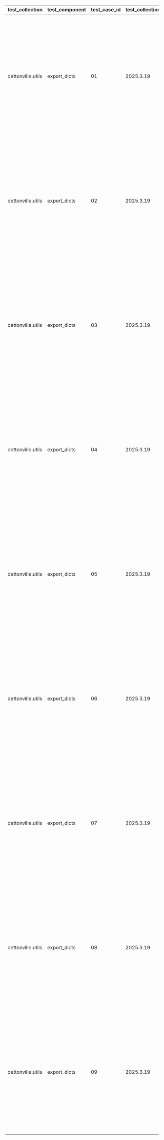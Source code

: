 | test_collection | test_component | test_case_id | test_collection_version | test_description | test_job_link | test_component_git_branch | test_component_git_commit_hash | test_failed | test_date | assertions | test_details_link |
| --- | --- | --- | --- | --- | --- | --- | --- | --- | --- | --- | --- |
| dettonville.utils | export_dicts | 01 | 2025.3.19 | CSV test | ljohnson:/Users/ljohnson/repos/ansible/ansible_collections/dettonville/utils/tests/integration/targets | main | 99fb710 | False | 2025-07-02T17:57:00Z | {'validate_changed': {'failed': False, 'msg': 'All assertions passed'}, 'validate_failed': {'failed': False, 'msg': 'All assertions passed'}, 'validate_message': {'failed': False, 'msg': 'All assertions passed'}, 'validate_results': {'failed': False, 'msg': 'All assertions passed'}} | [test details](./test_01/test-results.detailed.yml) |
| dettonville.utils | export_dicts | 02 | 2025.3.19 | CSV test - empty key value | ljohnson:/Users/ljohnson/repos/ansible/ansible_collections/dettonville/utils/tests/integration/targets | main | 99fb710 | False | 2025-07-02T17:57:00Z | {'validate_changed': {'failed': False, 'msg': 'All assertions passed'}, 'validate_failed': {'failed': False, 'msg': 'All assertions passed'}, 'validate_message': {'failed': False, 'msg': 'All assertions passed'}, 'validate_results': {'failed': False, 'msg': 'All assertions passed'}} | [test details](./test_02/test-results.detailed.yml) |
| dettonville.utils | export_dicts | 03 | 2025.3.19 | CSV test - encoded string values | ljohnson:/Users/ljohnson/repos/ansible/ansible_collections/dettonville/utils/tests/integration/targets | main | 99fb710 | False | 2025-07-02T17:57:00Z | {'validate_changed': {'failed': False, 'msg': 'All assertions passed'}, 'validate_failed': {'failed': False, 'msg': 'All assertions passed'}, 'validate_message': {'failed': False, 'msg': 'All assertions passed'}, 'validate_results': {'failed': False, 'msg': 'All assertions passed'}} | [test details](./test_03/test-results.detailed.yml) |
| dettonville.utils | export_dicts | 04 | 2025.3.19 | CSV test - export with specified columns | ljohnson:/Users/ljohnson/repos/ansible/ansible_collections/dettonville/utils/tests/integration/targets | main | 99fb710 | False | 2025-07-02T17:57:00Z | {'validate_changed': {'failed': False, 'msg': 'All assertions passed'}, 'validate_failed': {'failed': False, 'msg': 'All assertions passed'}, 'validate_message': {'failed': False, 'msg': 'All assertions passed'}, 'validate_results': {'failed': False, 'msg': 'All assertions passed'}} | [test details](./test_04/test-results.detailed.yml) |
| dettonville.utils | export_dicts | 05 | 2025.3.19 | markdown test | ljohnson:/Users/ljohnson/repos/ansible/ansible_collections/dettonville/utils/tests/integration/targets | main | 99fb710 | False | 2025-07-02T17:57:00Z | {'validate_changed': {'failed': False, 'msg': 'All assertions passed'}, 'validate_failed': {'failed': False, 'msg': 'All assertions passed'}, 'validate_message': {'failed': False, 'msg': 'All assertions passed'}, 'validate_results': {'failed': False, 'msg': 'All assertions passed'}} | [test details](./test_05/test-results.detailed.yml) |
| dettonville.utils | export_dicts | 06 | 2025.3.19 | markdown test - empty key value | ljohnson:/Users/ljohnson/repos/ansible/ansible_collections/dettonville/utils/tests/integration/targets | main | 99fb710 | False | 2025-07-02T17:57:00Z | {'validate_changed': {'failed': False, 'msg': 'All assertions passed'}, 'validate_failed': {'failed': False, 'msg': 'All assertions passed'}, 'validate_message': {'failed': False, 'msg': 'All assertions passed'}, 'validate_results': {'failed': False, 'msg': 'All assertions passed'}} | [test details](./test_06/test-results.detailed.yml) |
| dettonville.utils | export_dicts | 07 | 2025.3.19 | markdown test - encoded string values | ljohnson:/Users/ljohnson/repos/ansible/ansible_collections/dettonville/utils/tests/integration/targets | main | 99fb710 | False | 2025-07-02T17:57:00Z | {'validate_changed': {'failed': False, 'msg': 'All assertions passed'}, 'validate_failed': {'failed': False, 'msg': 'All assertions passed'}, 'validate_message': {'failed': False, 'msg': 'All assertions passed'}, 'validate_results': {'failed': False, 'msg': 'All assertions passed'}} | [test details](./test_07/test-results.detailed.yml) |
| dettonville.utils | export_dicts | 08 | 2025.3.19 | markdown test - export with specified columns | ljohnson:/Users/ljohnson/repos/ansible/ansible_collections/dettonville/utils/tests/integration/targets | main | 99fb710 | False | 2025-07-02T17:57:00Z | {'validate_changed': {'failed': False, 'msg': 'All assertions passed'}, 'validate_failed': {'failed': False, 'msg': 'All assertions passed'}, 'validate_message': {'failed': False, 'msg': 'All assertions passed'}, 'validate_results': {'failed': False, 'msg': 'All assertions passed'}} | [test details](./test_08/test-results.detailed.yml) |
| dettonville.utils | export_dicts | 09 | 2025.3.19 | csv test - empty export list | ljohnson:/Users/ljohnson/repos/ansible/ansible_collections/dettonville/utils/tests/integration/targets | main | 99fb710 | False | 2025-07-02T17:57:00Z | {'validate_changed': {'failed': False, 'msg': 'All assertions passed'}, 'validate_failed': {'failed': False, 'msg': 'All assertions passed'}, 'validate_message': {'failed': False, 'msg': 'All assertions passed'}, 'validate_results': {'failed': False, 'msg': 'All assertions passed'}} | [test details](./test_09/test-results.detailed.yml) |
